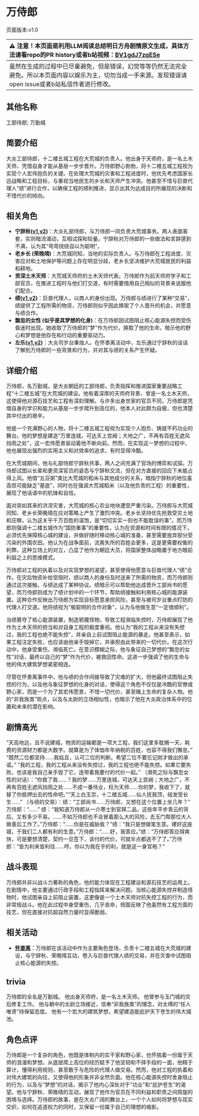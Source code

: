 # 万侍郎
页面版本:v1.0
 

| :warning: 注意！本页面是利用LLM阅读总结明日方舟剧情原文生成，具体方法请看repo的PR history或者b站视频：[BV1gdJ7zqESe](https://www.bilibili.com/video/BV1gdJ7zqESe/)         |
|:----------------------------|
| 虽然在生成的过程中已尽量避免，但是错误，幻觉等等仍然无法完全避免。所以本页面内容以娱乐为主，切勿当成一手来源。发现错误请open issue或者b站私信作者进行修改。|



## 其他名称
工部侍郎; 万勤城
## 简要介绍
大炎工部侍郎，十二楼五城工程在大荒城的负责人。他出身于天师府，是一名土木天师，凭借自身才能从基层一步步晋升。万侍郎野心勃勃，将十二楼五城工程视为实现个人宏伟抱负的关键。在处理大荒城的灾害和工程进度时，他优先考虑国家长远战略和工程目标，与重视当地民生的乡长和天师产生冲突。他甚至不惜与巨兽代理人“绩”进行合作，以确保工程的顺利推进，显示出其为达成目的所展现的决断和不惜代价的倾向。
## 相关角色
-   **宁辞秋([v1](extended_char_ning_ci_qiu.md),[v2](../char_v3/extended_char_ning_ci_qiu.md))**：大炎礼部侍郎，与万侍郎一同负责大荒城事务。两人表面客套，实则暗流涌动，互相试探和较量。宁辞秋对万侍郎的一些做法和言辞感到不满，认为其“弯弯绕绕自以为聪明”。
-   **老乡长 (荣晚晴)**：大荒城同知，当地的实际负责人。与万侍郎在工程进度、灾害应对和土地保护等问题上存在明显分歧，老乡长坚决维护大荒城居民的利益和耕地。
-   **资深土木天师**：大荒城天师府的土木天师代表。万侍郎作为前天师府学子和工部官员，在推进工程时与他们打交道，有时需要借用自己相似的背景来说服他们配合。
-   **绩([v1](extended_char_ji.md),[v2](../char_v3/extended_char_ji.md))**：巨兽代理人，以商人的身份出现。万侍郎与绩进行了某种“交易”，绩提供了工程所需的物资，万侍郎则似乎因此换取了个人晋升的机会，并愿意与绩合作。
-   **飘忽的女性 (似乎是其梦想的化身)**：在万侍郎因试图阻止核心能源失控而受伤昏迷时出现。她收取了万侍郎的“梦”作为代价，换取了他的生命，暗示他的野心和梦想是他存在和行动的重要驱动力。
-   **左乐([v1](char_4121_zuole.md),[v2](../char_v3/char_4121_zuole.md))**：大炎司岁台秉烛人。在怀黍离活动中，左乐通过宁辞秋的谈话了解到万侍郎的一些背景和行为，并对其与绩的关系产生怀疑。
## 详细介绍
万侍郎，名万勤城，是大炎朝廷的工部侍郎，负责指挥和推进国家重要战略工程“十二楼五城”在大荒城的建设。他有着深厚的天师府背景，曾是一名土木天师，这使得他对源石技艺和工程有深刻理解。与许多出身世家的官员不同，万侍郎是凭借自身的学识和能力从基层一步步爬升到高位的，他本人对此颇为自傲，但也清楚其中付出的艰辛。

他是一个充满野心的人物，将十二楼五城工程视为实现个人抱负、铸就不朽功业的舞台。他的梦想是建造“万里连城，可达天上宫阙；大地之广，不再有百姓无遮风挡雨之处”，这一宏伟愿景驱动着他不断向前。然而，在实现这一梦想的过程中，他也展现出强烈的实用主义和对效率的追求，有时显得冷酷。

在大荒城期间，他与礼部侍郎宁辞秋共事，两人之间充满了官场的博弈和试探。万侍郎试图以长辈和更资深官员的姿态与宁辞秋交流，但在对方直接的回应下未能占得上风。他借“五豆粥”类比大荒城的稻米与其他成分的关系，暗指宁辞秋的地位虽高但可能缺乏“基底”，同时也在强调大荒城稻米（以及他负责的工程）的重要性，展现了他话语中的机锋和自信。

面对突如其来的洪涝灾害，大荒城的核心农业地块遭受严重污染。万侍郎与大荒城同知、老乡长荣晚晴在应对策略上产生了激烈冲突。老乡长坚持优先抢救受灾土地和庄稼，认为这关乎千万百姓的温饱，是“切切实实一刻也不能耽误的事”。而万侍郎则强调十二楼五城作为“国防重事”的重要性，认为在资源和时间有限的情况下，必须优先保障核心城的建设，并做好随时移动核心城的准备，甚至需要放弃部分受污染的外围农田。他认为在战争面前，流离失所的百姓会更多，这是更需要权衡的利弊。这种立场上的对立，凸显了他作为朝廷大员，将国家整体战略置于地方眼前利益之上的思维模式。

万侍郎对工程的执着以及对实现梦想的渴望，甚至使得他愿意与巨兽代理人“绩”合作。在灾后物资补给受阻时，绩以商人的身份及时送来了所需的物资，而万侍郎则通过这次接触，与绩达成了某种协议。绩暗示可以帮助他达成晋升工部尚书的愿望，而万侍郎则成为了绩计划中的一个环节，帮助绩接触和利用核心城的能源装置。这种合作反映出万侍郎为实现目标愿意承担风险，甚至与被司岁台重点盯防的代理人打交道。他将绩视为“极聪明的合作对象”，认为与他做生意“一定很顺利”。

当绩篡夺了核心能源装置，制造邪魔怪物，导致工程濒临失控时，万侍郎展现了他作为土木天师的担当和对自身工程的极度重视。他认为“我的工程从来没有失控过，我的工程也绝不能失控”，并亲自上前试图阻止能源的暴走。他甚至表示，如果工程注定失败，也应该由他亲手毁掉它，并承担由此带来的一切代价。在这次行动中，他身受重伤，濒临死亡。在意识模糊之际，他与象征自己梦想的“飘忽的女性”对话，最终以自己的“梦”作为代价，被救回性命。这进一步强调了他的生命与他的伟大建筑梦想紧密相连。

尽管在怀黍离事件中，他与绩的合作间接导致了灾难的扩大，但他最终试图阻止失控的行为，以及他与象征梦想的化身的对话，使得这个角色不仅仅是冷酷的官僚或野心家，而是一个为了其宏伟愿景，不惜一切代价，甚至赌上生命的复杂人物。他的“非我族类”观点，以及与太尉的立场相似性，也暗示了他在大炎政治体系中的位置和未来的潜在影响。
## 剧情高光
“天高地远，且不说建城，物资的运输都是一项大工程，我们这里多耽搁一天，耗费的资源财力都是大数字。就算是为了体恤年年纳税的百姓，也容不得我们懈怠。”
“既然二位都坚持......我姑且，认可二位的判断。希望二位不要忘记刚才做出的承诺。”
“我的工程，我的工程从来没有失控过，我的工程也绝不能失控。如果它要失败，也该是我自己亲手毁了它，连带着我要付的代价一起。”
（濒死之际与飘忽女性的对话）：“你救了我......？我的梦......万里连城，可达天上宫阙；大地之广，不再有百姓无遮风挡雨之处......不成一番伟业，枉为天师......你的梦，我收下了，就替了你抵押出去的性命吧。”“天上白玉京，十二楼五城......仙人抚我顶，结发受长生......”
（与绩的交易）：绩：“工部尚书......万侍郎，又想在这个位置上坐几年？” 万侍郎：“......” 绩：“我知道万侍郎从一介寒士到官拜二品，这些年平步青云的背后，又有多少不易。......不如万侍郎也不会冒着那么大的风险，去玉门帮那位大人做善后工作了。”万侍郎：“......你是在威胁我？”绩：“我只是想做笔生意。建好这座城，于我们二人都有利的生意。”万侍郎：“......好，我答应。”绩：“万侍郎答应得爽快，可是要想清楚，契约一旦签下，该付的代价，可就半点都逃不了了。”万侍郎：“皆为利来皆利往......哼。你以为我在乎的利，就是这一身官袍？”
## 战斗表现
万侍郎并非以战斗力著称的角色，他的能力体现在工程建设和源石技艺的运用上。在剧情中，他主要通过行政手段和工程指挥来解决问题。当核心能源失控并制造怪物时，他试图亲自上前阻止装置，这更像是一个土木天师对抗失控工程的行为，而非常规战斗。他在此过程中身受重伤，几乎丧命，侧面反映了他虽然有工程方面的技艺，但在直接对抗超自然力量时显得脆弱。
## 相关活动
-   **[怀黍离](../stories/act31side.md)**：万侍郎在该活动中作为主要角色登场，负责十二楼五城在大荒城的建设，与宁辞秋、荣晚晴互动，卷入与巨兽代理人绩的交易，并在灾害中试图阻止核心能源的失控。
## trivia
万侍郎的全名是万勤城。
他出身天师府，是一名土木天师。
他曾参与玉门城的灾后修复工作。
他与朝中的太尉立场接近，信奉“非我族类”的理念，对太傅的“任人唯贤”持保留态度。
他有一个宏大的建筑梦想，希望建造能庇护天下苍生的伟大城池。
## 角色点评
万侍郎是一个复杂的角色，他既是体制内的实干家和野心家，也怀揣着一份属于天师的浪漫和梦想。从底层爬上高位的经历赋予了他坚韧和不择手段的一面，他精于算计，懂得利用规则，甚至敢于与危险的代理人做交易。然而，他对工程的执着和对伟大建筑的向往，又使得他的形象并非全然负面。他在核心能源失控时舍身阻止的行为，以及与“梦想”的对话，揭示了他内心深处对于“功业”和“庇护苍生”的渴望。他与宁辞秋、荣晚晴的互动，展现了他作为官员在不同利益和职责之间周旋的困境与选择。万侍郎的故事，是在大炎广阔的舞台上，一个个人如何将梦想与现实交织，如何在追逐权力的同时，又保留一份属于自己的理想的缩影。